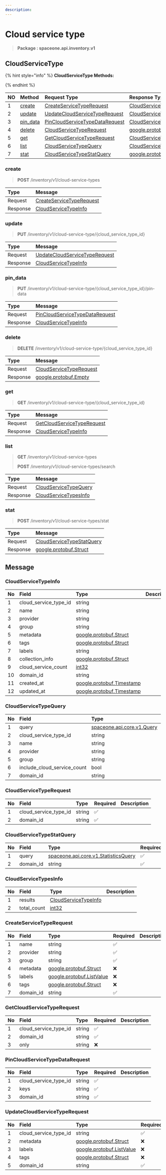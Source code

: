 ```yaml
---
description:  
---
```

# Cloud service type

>  **Package : spaceone.api.inventory.v1**

## CloudServiceType

{% hint style="info" %}
**CloudServiceType Methods:**

{%  endhint %}


| NO |  Method | Request Type | Response Type | Description |
| :--- | :--- | :--- | :--- | :--- |
| 1 | [create](Cloud-service-type.md#create)| [CreateServiceTypeRequest](Cloud-service-type.md#createservicetyperequest) | [CloudServiceTypeInfo](Cloud-service-type.md#cloudservicetypeinfo) |  |
| 2 | [update](Cloud-service-type.md#update)| [UpdateCloudServiceTypeRequest](Cloud-service-type.md#updatecloudservicetyperequest) | [CloudServiceTypeInfo](Cloud-service-type.md#cloudservicetypeinfo) |  |
| 3 | [pin_data](Cloud-service-type.md#pin_data)| [PinCloudServiceTypeDataRequest](Cloud-service-type.md#pincloudservicetypedatarequest) | [CloudServiceTypeInfo](Cloud-service-type.md#cloudservicetypeinfo) |  |
| 4 | [delete](Cloud-service-type.md#delete)| [CloudServiceTypeRequest](Cloud-service-type.md#cloudservicetyperequest) |[google.protobuf.Empty](https://github.com/protocolbuffers/protobuf/blob/master/src/google/protobuf/empty.proto)|  |
| 5 | [get](Cloud-service-type.md#get)| [GetCloudServiceTypeRequest](Cloud-service-type.md#getcloudservicetyperequest) | [CloudServiceTypeInfo](Cloud-service-type.md#cloudservicetypeinfo) |  |
| 6 | [list](Cloud-service-type.md#list)| [CloudServiceTypeQuery](Cloud-service-type.md#cloudservicetypequery) | [CloudServiceTypesInfo](Cloud-service-type.md#cloudservicetypesinfo) |  |
| 7 | [stat](Cloud-service-type.md#stat)| [CloudServiceTypeStatQuery](Cloud-service-type.md#cloudservicetypestatquery) |[google.protobuf.Struct](https://github.com/protocolbuffers/protobuf/blob/master/src/google/protobuf/struct.proto)|  | 
 
 
 
 
### create
> **POST** /inventory/v1/cloud-service-types
>


| Type | Message |
| :--- | :--- |
| Request | [CreateServiceTypeRequest](Cloud-service-type.md#createservicetyperequest) |
| Response |  [CloudServiceTypeInfo](Cloud-service-type.md#cloudservicetypeinfo)  |
 
 
 
 
 
### update
> **PUT** /inventory/v1/cloud-service-type/{cloud_service_type_id}
>


| Type | Message |
| :--- | :--- |
| Request | [UpdateCloudServiceTypeRequest](Cloud-service-type.md#updatecloudservicetyperequest) |
| Response |  [CloudServiceTypeInfo](Cloud-service-type.md#cloudservicetypeinfo)  |
 
 
 
 
 
### pin_data
> **PUT** /inventory/v1/cloud-service-type/{cloud_service_type_id}/pin-data
>


| Type | Message |
| :--- | :--- |
| Request | [PinCloudServiceTypeDataRequest](Cloud-service-type.md#pincloudservicetypedatarequest) |
| Response |  [CloudServiceTypeInfo](Cloud-service-type.md#cloudservicetypeinfo)  |
 
 
 
 
 
### delete
> **DELETE** /inventory/v1/cloud-service-type/{cloud_service_type_id}
>


| Type | Message |
| :--- | :--- |
| Request | [CloudServiceTypeRequest](Cloud-service-type.md#cloudservicetyperequest) |
| Response | [google.protobuf.Empty](https://github.com/protocolbuffers/protobuf/blob/master/src/google/protobuf/empty.proto) |
 
 
 
 
 
### get
> **GET** /inventory/v1/cloud-service-type/{cloud_service_type_id}
>


| Type | Message |
| :--- | :--- |
| Request | [GetCloudServiceTypeRequest](Cloud-service-type.md#getcloudservicetyperequest) |
| Response |  [CloudServiceTypeInfo](Cloud-service-type.md#cloudservicetypeinfo)  |
 
 
 
 
 
### list
> **GET** /inventory/v1/cloud-service-types
>
> **POST** /inventory/v1/cloud-service-types/search



| Type | Message |
| :--- | :--- |
| Request | [CloudServiceTypeQuery](Cloud-service-type.md#cloudservicetypequery) |
| Response |  [CloudServiceTypesInfo](Cloud-service-type.md#cloudservicetypesinfo)  |
 
 
 
 
 
### stat
> **POST** /inventory/v1/cloud-service-types/stat
>


| Type | Message |
| :--- | :--- |
| Request | [CloudServiceTypeStatQuery](Cloud-service-type.md#cloudservicetypestatquery) |
| Response | [google.protobuf.Struct](https://github.com/protocolbuffers/protobuf/blob/master/src/google/protobuf/struct.proto) |


## 

## Message

### CloudServiceTypeInfo
| No | Field | Type |  Description |
| :--- | :--- | :--- | :--- |
| 1 | cloud_service_type_id |string||
| 2 | name |string||
| 3 | provider |string||
| 4 | group |string||
| 5 | metadata |[google.protobuf.Struct](https://github.com/protocolbuffers/protobuf/blob/master/src/google/protobuf/struct.proto)||
| 6 | tags |[google.protobuf.Struct](https://github.com/protocolbuffers/protobuf/blob/master/src/google/protobuf/struct.proto)||
| 7 | labels |string||
| 8 | collection_info |[google.protobuf.Struct](https://github.com/protocolbuffers/protobuf/blob/master/src/google/protobuf/struct.proto)||
| 9 | cloud_service_count |[int32](https://github.com/protocolbuffers/protobuf/blob/master/src/google/protobuf/type.proto)||
| 10 | domain_id |string||
| 11 | created_at |[google.protobuf.Timestamp](https://github.com/protocolbuffers/protobuf/blob/master/src/google/protobuf/timestamp.proto)||
| 12 | updated_at |[google.protobuf.Timestamp](https://github.com/protocolbuffers/protobuf/blob/master/src/google/protobuf/timestamp.proto)||

### CloudServiceTypeQuery
| No | Field | Type | Required | Description |
| :--- | :--- | :--- | :--- | :--- |
| 1 | query |[spaceone.api.core.v1.Query](https://spaceone-dev.gitbook.io/api-reference/common-v1/search-query)|❌||
| 2 | cloud_service_type_id |string|❌||
| 3 | name |string|❌||
| 4 | provider |string|❌||
| 5 | group |string|❌||
| 6 | include_cloud_service_count |bool|❌||
| 7 | domain_id |string|✅||

### CloudServiceTypeRequest
| No | Field | Type | Required | Description |
| :--- | :--- | :--- | :--- | :--- |
| 1 | cloud_service_type_id |string|✅||
| 2 | domain_id |string|✅||

### CloudServiceTypeStatQuery
| No | Field | Type | Required | Description |
| :--- | :--- | :--- | :--- | :--- |
| 1 | query |[spaceone.api.core.v1.StatisticsQuery](https://spaceone-dev.gitbook.io/api-reference/common-v1/statistics-query)|✅||
| 2 | domain_id |string|✅||

### CloudServiceTypesInfo
| No | Field | Type |  Description |
| :--- | :--- | :--- | :--- |
| 1 | results |[CloudServiceTypeInfo](Cloud-service-type.md#cloudservicetypeinfo)||
| 2 | total_count |[int32](https://github.com/protocolbuffers/protobuf/blob/master/src/google/protobuf/type.proto)||

### CreateServiceTypeRequest
| No | Field | Type | Required | Description |
| :--- | :--- | :--- | :--- | :--- |
| 1 | name |string|✅||
| 2 | provider |string|✅||
| 3 | group |string|✅||
| 4 | metadata |[google.protobuf.Struct](https://github.com/protocolbuffers/protobuf/blob/master/src/google/protobuf/struct.proto)|❌||
| 5 | labels |[google.protobuf.ListValue](https://developers.google.com/protocol-buffers/docs/reference/overview)|❌||
| 6 | tags |[google.protobuf.Struct](https://github.com/protocolbuffers/protobuf/blob/master/src/google/protobuf/struct.proto)|❌||
| 7 | domain_id |string|✅||

### GetCloudServiceTypeRequest
| No | Field | Type | Required | Description |
| :--- | :--- | :--- | :--- | :--- |
| 1 | cloud_service_type_id |string|✅||
| 2 | domain_id |string|✅||
| 3 | only |string|❌||

### PinCloudServiceTypeDataRequest
| No | Field | Type | Required | Description |
| :--- | :--- | :--- | :--- | :--- |
| 1 | cloud_service_type_id |string|✅||
| 2 | keys |string|✅||
| 3 | domain_id |string|✅||

### UpdateCloudServiceTypeRequest
| No | Field | Type | Required | Description |
| :--- | :--- | :--- | :--- | :--- |
| 1 | cloud_service_type_id |string|✅||
| 2 | metadata |[google.protobuf.Struct](https://github.com/protocolbuffers/protobuf/blob/master/src/google/protobuf/struct.proto)|❌||
| 3 | labels |[google.protobuf.ListValue](https://developers.google.com/protocol-buffers/docs/reference/overview)|❌||
| 4 | tags |[google.protobuf.Struct](https://github.com/protocolbuffers/protobuf/blob/master/src/google/protobuf/struct.proto)|❌||
| 5 | domain_id |string|✅||
